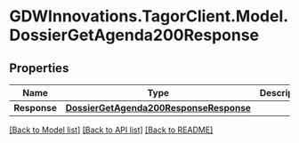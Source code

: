 # GDWInnovations.TagorClient.Model.DossierGetAgenda200Response

## Properties

Name | Type | Description | Notes
------------ | ------------- | ------------- | -------------
**Response** | [**DossierGetAgenda200ResponseResponse**](DossierGetAgenda200ResponseResponse.md) |  | [optional] 

[[Back to Model list]](../README.md#documentation-for-models) [[Back to API list]](../README.md#documentation-for-api-endpoints) [[Back to README]](../README.md)

